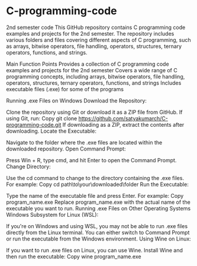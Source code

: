# C-programming-code
2nd semester code
This GitHub repository contains C programming code examples and projects for the 2nd semester. The repository includes various folders and files covering different aspects of C programming, such as arrays, bitwise operators, file handling, operators, structures, ternary operators, functions, and strings.

Main Function Points
Provides a collection of C programming code examples and projects for the 2nd semester
Covers a wide range of C programming concepts, including arrays, bitwise operators, file handling, operators, structures, ternary operators, functions, and strings
Includes executable files (.exe) for some of the programs




Running .exe Files on Windows
Download the Repository:

Clone the repository using Git or download it as a ZIP file from GitHub.
If using Git, run:
Copy
git clone https://github.com/satyakumarch/C-programming-code.git
If downloading as a ZIP, extract the contents after downloading.
Locate the Executable:

Navigate to the folder where the .exe files are located within the downloaded repository.
Open Command Prompt:

Press Win + R, type cmd, and hit Enter to open the Command Prompt.
Change Directory:

Use the cd command to change to the directory containing the .exe files. For example:
Copy
cd path\to\your\downloaded\folder
Run the Executable:

Type the name of the executable file and press Enter. For example:
Copy
program_name.exe
Replace program_name.exe with the actual name of the executable you want to run.
Running .exe Files on Other Operating Systems
Windows Subsystem for Linux (WSL):

If you're on Windows and using WSL, you may not be able to run .exe files directly from the Linux terminal. You can either switch to Command Prompt or run the executable from the Windows environment.
Using Wine on Linux:

If you want to run .exe files on Linux, you can use Wine. Install Wine and then run the executable:
Copy
wine program_name.exe
